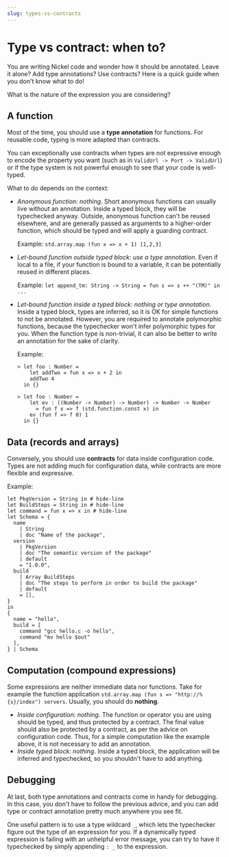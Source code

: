 ```yaml
---
slug: types-vs-contracts
---
```


# Type vs contract: when to?

You are writing Nickel code and wonder how it should be annotated. Leave it
alone? Add type annotations? Use contracts? Here is a quick guide when you don't
know what to do!

What is the nature of the expression you are considering?

## A function

Most of the time, you should use a **type annotation** for functions. For
reusable code, typing is more adapted than contracts.

You can exceptionally use contracts when types are not expressive enough to
encode the property you want (such as in `ValidUrl -> Port -> ValidUrl`) or if
the type system is not powerful enough to see that your code is well-typed.

What to do depends on the context:

- *Anonymous function: nothing*. Short anonymous functions can
    usually live without an annotation. Inside a typed block, they will be
    typechecked anyway. Outside, anonymous function can't be reused elsewhere,
    and are generally passed as arguments to a higher-order function, which
    should be typed and will apply a guarding contract.

    Example: `std.array.map (fun x => x + 1) [1,2,3]`

- *Let-bound function outside typed block: use a type annotation.* Even if
    local to a file, if your function is bound to a variable, it can be
    potentially reused in different places.

    Example: `let append_tm: String -> String = fun s => s ++ "(TM)" in ...`

- *Let-bound function inside a typed block: nothing or type annotation*. Inside
    a typed block, types are inferred, so it is OK for simple functions to not
    be annotated. However, you are required to annotate polymorphic functions,
    because the typechecker won't infer polymorphic types for you. When the
    function type is non-trivial, it can also be better to write an annotation
    for the sake of clarity.

    Example:

    ```nickel-repl
    > let foo : Number =
        let addTwo = fun x => x + 2 in
        addTwo 4
      in {}

    > let foo : Number =
        let ev : ((Number -> Number) -> Number) -> Number -> Number
          = fun f x => f (std.function.const x) in
        ev (fun f => f 0) 1
      in {}
    ```

## Data (records and arrays)

Conversely, you should use **contracts** for data inside configuration code.
Types are not adding much for configuration data, while contracts are more
flexible and expressive.

Example:

```nickel
let PkgVersion = String in # hide-line
let BuildSteps = String in # hide-line
let command = fun x => x in # hide-line
let Schema = {
  name
    | String
    | doc "Name of the package",
  version
    | PkgVersion
    | doc "The semantic version of the package"
    | default
    = "1.0.0",
  build
    | Array BuildSteps
    | doc "The steps to perform in order to build the package"
    | default
    = [],
}
in
{
  name = "hello",
  build = [
    command "gcc hello.c -o hello",
    command "mv hello $out"
  ],
} | Schema
```

## Computation (compound expressions)

Some expressions are neither immediate data nor functions. Take for example the
function application `std.array.map (fun s => "http://%{s}/index") servers`.
Usually, you should do **nothing**.

- *Inside configuration: nothing*. The function or operator you are using should
  be typed, and thus protected by a contract. The final value should also be
  protected by a contract, as per the advice on configuration code. Thus, for a
  simple computation like the example above, it is not necessary to add an
  annotation.
- *Inside typed block: nothing*. Inside a typed block, the application will be
  inferred and typechecked, so you shouldn't have to add anything.

## Debugging

At last, both type annotations and contracts come in handy for debugging. In
this case, you don't have to follow the previous advice, and you can add type
or contract annotation pretty much anywhere you see fit.

One useful pattern is to use a type wildcard `_`, which lets the typechecker
figure out the type of an expression for you. If a dynamically typed expression
is failing with an unhelpful error message, you can try to have it typechecked
by simply appending `: _` to the expression.
